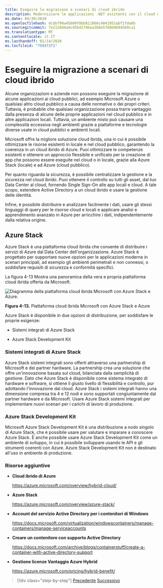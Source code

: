 ```yaml
---
title: Eseguire la migrazione a scenari di cloud ibrido
description: Modernizzare le applicazioni .NET esistenti con il cloud di Azure e i contenitori di Windows | Eseguire la migrazione a scenari basati su cloud ibrido
ms.date: 04/30/2018
ms.openlocfilehash: dcbb799a45609f8bb811866c4041951abf1fda8b
ms.sourcegitcommit: 7e2128d4a4c45b4274bea3b8e5760d4694569ca1
ms.translationtype: MT
ms.contentlocale: it-IT
ms.lasthandoff: 01/14/2020
ms.locfileid: "75937371"
---
```

# <a name="migrate-to-hybrid-cloud-scenarios"></a>Eseguire la migrazione a scenari di cloud ibrido

Alcune organizzazioni e aziende non possono eseguire la migrazione di alcune applicazioni ai cloud pubblici, ad esempio Microsoft Azure o qualsiasi altro cloud pubblico a causa delle normative o dei propri criteri. Tuttavia, è probabile che qualsiasi organizzazione possa trarre vantaggio dalla presenza di alcune delle proprie applicazioni nel cloud pubblico e in altre applicazioni locali. Tuttavia, un ambiente misto può causare una complessità eccessiva negli ambienti grazie a piattaforme e tecnologie diverse usate in cloud pubblici e ambienti locali.

Microsoft offre la migliore soluzione cloud ibrida, una in cui è possibile ottimizzare le risorse esistenti in locale e nel cloud pubblico, garantendo la coerenza in un cloud ibrido di Azure. Puoi ottimizzare le competenze esistenti e ottenere un approccio flessibile e unificato per la creazione di app che possono essere eseguite nel cloud o in locale, grazie alla Azure Stack (locale) e ad Azure (cloud pubblico).

Per quanto riguarda la sicurezza, è possibile centralizzare la gestione e la sicurezza nel cloud ibrido. Puoi ottenere il controllo su tutti gli asset, dal tuo Data Center al cloud, fornendo Single Sign-On alle app locali e cloud. A tale scopo, estendere Active Directory a un cloud ibrido e usare la gestione delle identità.

Infine, è possibile distribuire e analizzare facilmente i dati, usare gli stessi linguaggi di query per le risorse cloud e locali e applicare analisi e apprendimento avanzato in Azure per arricchire i dati, indipendentemente dalla relativa origine.

## <a name="azure-stack"></a>Azure Stack

Azure Stack è una piattaforma cloud ibrida che consente di distribuire i servizi di Azure dal Data Center dell'organizzazione. Azure Stack è progettato per supportare nuove opzioni per le applicazioni moderne in scenari principali, ad esempio gli ambienti perimetrali e non connessi, o soddisfare requisiti di sicurezza e conformità specifici.

La figura 4-13 Mostra una panoramica della vera e propria piattaforma cloud ibrida offerta da Microsoft.

![Diagramma della piattaforma cloud ibrida Microsoft con Azure Stack e Azure.](./media/migrate-to-hybrid-cloud-scenarios/microsoft-hybrid-cloud-platform.png)

**Figura 4-13.** Piattaforma cloud ibrida Microsoft con Azure Stack e Azure

Azure Stack è disponibile in due opzioni di distribuzione, per soddisfare le proprie esigenze:

- Sistemi integrati di Azure Stack

- Azure Stack Development Kit

### <a name="azure-stack-integrated-systems"></a>Sistemi integrati di Azure Stack

Azure Stack sistemi integrati sono offerti attraverso una partnership di Microsoft e dei partner hardware. La partnership crea una soluzione che offre un'innovazione basata sul cloud, bilanciata dalla semplicità di gestione. Dato che Azure Stack è disponibile come sistema integrato di hardware e software, si ottiene il giusto livello di flessibilità e controllo, pur adottando l'innovazione dal cloud. Azure Stack i sistemi integrati hanno una dimensione compresa tra 4 e 12 nodi e sono supportati congiuntamente dal partner hardware e da Microsoft. Usare Azure Stack sistemi integrati per implementare nuovi scenari per i carichi di lavoro di produzione.

### <a name="azure-stack-development-kit"></a>Azure Stack Development Kit

Microsoft Azure Stack Development Kit è una distribuzione a nodo singolo di Azure Stack, che è possibile usare per valutare e imparare a conoscere Azure Stack. È anche possibile usare Azure Stack Development Kit come un ambiente di sviluppo, in cui è possibile sviluppare usando le API e gli strumenti coerenti con Azure. Azure Stack Development Kit non è destinato all'uso in ambiente di produzione.

### <a name="additional-resources"></a>Risorse aggiuntive

- **Cloud ibrido di Azure**

    <https://azure.microsoft.com/overview/hybrid-cloud/>

- **Azure Stack**

    <https://azure.microsoft.com/overview/azure-stack/>

- **Account del servizio Active Directory per i contenitori di Windows**

    <https://docs.microsoft.com/virtualization/windowscontainers/manage-containers/manage-serviceaccounts>

- **Creare un contenitore con supporto Active Directory**

    <https://docs.microsoft.com/archive/blogs/containerstuff/create-a-container-with-active-directory-support>

- **Gestione licenze Vantaggio Azure Hybrid**

    <https://azure.microsoft.com/pricing/hybrid-benefit/>

>[!div class="step-by-step"]
>[Precedente](life-cycle-ci-cd-pipelines-devops-tools.md)
>[Successivo](../walkthroughs-technical-get-started-overview.md)
